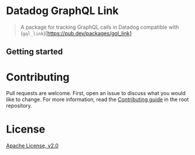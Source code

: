 
# Datadog GraphQL Link

> A package for tracking GraphQL calls in Datadog compatible with (`gql_link`)[https://pub.dev/packages/gql_link]

## Getting started

# Contributing

Pull requests are welcome. First, open an issue to discuss what you would like
to change. For more information, read the [Contributing
guide](../../CONTRIBUTING.md) in the root repository.

# License

[Apache License, v2.0](LICENSE)
